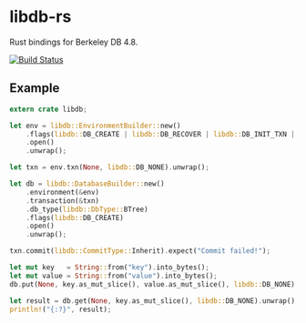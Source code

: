 libdb-rs
=======

Rust bindings for Berkeley DB 4.8.

[![Build Status](https://travis-ci.org/jesterpm/libdb-rs.svg?branch=master)](https://travis-ci.org/jesterpm/libdb-rs)

## Example

```rust
extern crate libdb;

let env = libdb::EnvironmentBuilder::new()
    .flags(libdb::DB_CREATE | libdb::DB_RECOVER | libdb::DB_INIT_TXN | libdb::DB_INIT_MPOOL)
    .open()
    .unwrap();

let txn = env.txn(None, libdb::DB_NONE).unwrap();

let db = libdb::DatabaseBuilder::new()
    .environment(&env)
    .transaction(&txn)
    .db_type(libdb::DbType::BTree)
    .flags(libdb::DB_CREATE)
    .open()
    .unwrap();

txn.commit(libdb::CommitType::Inherit).expect("Commit failed!");

let mut key   = String::from("key").into_bytes();
let mut value = String::from("value").into_bytes();
db.put(None, key.as_mut_slice(), value.as_mut_slice(), libdb::DB_NONE).expect("Put failed!");

let result = db.get(None, key.as_mut_slice(), libdb::DB_NONE).unwrap();
println!("{:?}", result);
```

